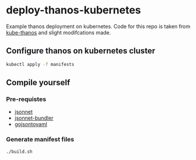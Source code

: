 # deploy-thanos-kubernetes

Example thanos deployment on kubernetes.  Code for this repo is taken from [kube-thanos](https://github.com/thanos-io/kube-thanos) and slight modifcations made.

## Configure thanos on kubernetes cluster

```bash
kubectl apply -f manifests
```

## Compile yourself

### Pre-requistes

- [jsonnet](https://github.com/google/jsonnet)
- [jsonnet-bundler](https://github.com/jsonnet-bundler/jsonnet-bundler#install)
- [gojsontoyaml](http://github.com/brancz/gojsontoyaml)

### Generate manifest files

```bash
./build.sh
```
